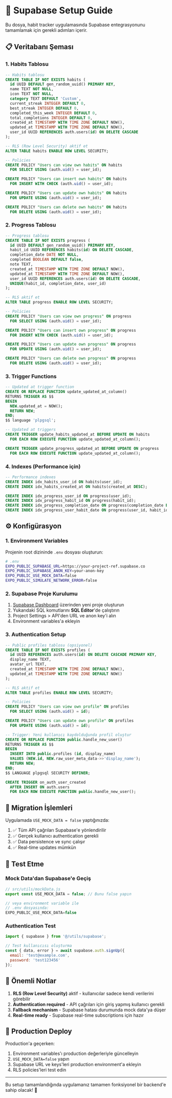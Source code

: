 # 🚀 Supabase Setup Guide

Bu dosya, habit tracker uygulamasında Supabase entegrasyonunu tamamlamak için gerekli adımları içerir.

## 📋 Veritabanı Şeması

### 1. Habits Tablosu

```sql
-- Habits tablosu
CREATE TABLE IF NOT EXISTS habits (
  id UUID DEFAULT gen_random_uuid() PRIMARY KEY,
  name TEXT NOT NULL,
  icon TEXT NOT NULL,
  category TEXT DEFAULT 'Custom',
  current_streak INTEGER DEFAULT 0,
  best_streak INTEGER DEFAULT 0,
  completed_this_week INTEGER DEFAULT 0,
  total_completions INTEGER DEFAULT 0,
  created_at TIMESTAMP WITH TIME ZONE DEFAULT NOW(),
  updated_at TIMESTAMP WITH TIME ZONE DEFAULT NOW(),
  user_id UUID REFERENCES auth.users(id) ON DELETE CASCADE
);

-- RLS (Row Level Security) aktif et
ALTER TABLE habits ENABLE ROW LEVEL SECURITY;

-- Policies
CREATE POLICY "Users can view own habits" ON habits
  FOR SELECT USING (auth.uid() = user_id);

CREATE POLICY "Users can insert own habits" ON habits
  FOR INSERT WITH CHECK (auth.uid() = user_id);

CREATE POLICY "Users can update own habits" ON habits
  FOR UPDATE USING (auth.uid() = user_id);

CREATE POLICY "Users can delete own habits" ON habits
  FOR DELETE USING (auth.uid() = user_id);
```

### 2. Progress Tablosu

```sql
-- Progress tablosu
CREATE TABLE IF NOT EXISTS progress (
  id UUID DEFAULT gen_random_uuid() PRIMARY KEY,
  habit_id UUID REFERENCES habits(id) ON DELETE CASCADE,
  completion_date DATE NOT NULL,
  completed BOOLEAN DEFAULT false,
  note TEXT,
  created_at TIMESTAMP WITH TIME ZONE DEFAULT NOW(),
  updated_at TIMESTAMP WITH TIME ZONE DEFAULT NOW(),
  user_id UUID REFERENCES auth.users(id) ON DELETE CASCADE,
  UNIQUE(habit_id, completion_date, user_id)
);

-- RLS aktif et
ALTER TABLE progress ENABLE ROW LEVEL SECURITY;

-- Policies
CREATE POLICY "Users can view own progress" ON progress
  FOR SELECT USING (auth.uid() = user_id);

CREATE POLICY "Users can insert own progress" ON progress
  FOR INSERT WITH CHECK (auth.uid() = user_id);

CREATE POLICY "Users can update own progress" ON progress
  FOR UPDATE USING (auth.uid() = user_id);

CREATE POLICY "Users can delete own progress" ON progress
  FOR DELETE USING (auth.uid() = user_id);
```

### 3. Trigger Functions

```sql
-- Updated at trigger function
CREATE OR REPLACE FUNCTION update_updated_at_column()
RETURNS TRIGGER AS $$
BEGIN
  NEW.updated_at = NOW();
  RETURN NEW;
END;
$$ language 'plpgsql';

-- Updated at triggers
CREATE TRIGGER update_habits_updated_at BEFORE UPDATE ON habits
  FOR EACH ROW EXECUTE FUNCTION update_updated_at_column();

CREATE TRIGGER update_progress_updated_at BEFORE UPDATE ON progress
  FOR EACH ROW EXECUTE FUNCTION update_updated_at_column();
```

### 4. Indexes (Performance için)

```sql
-- Performance indexes
CREATE INDEX idx_habits_user_id ON habits(user_id);
CREATE INDEX idx_habits_created_at ON habits(created_at DESC);

CREATE INDEX idx_progress_user_id ON progress(user_id);
CREATE INDEX idx_progress_habit_id ON progress(habit_id);
CREATE INDEX idx_progress_completion_date ON progress(completion_date DESC);
CREATE INDEX idx_progress_user_habit_date ON progress(user_id, habit_id, completion_date);
```

## ⚙️ Konfigürasyon

### 1. Environment Variables

Projenin root dizininde `.env` dosyası oluşturun:

```bash
# .env
EXPO_PUBLIC_SUPABASE_URL=https://your-project-ref.supabase.co
EXPO_PUBLIC_SUPABASE_ANON_KEY=your-anon-key
EXPO_PUBLIC_USE_MOCK_DATA=false
EXPO_PUBLIC_SIMULATE_NETWORK_ERROR=false
```

### 2. Supabase Proje Kurulumu

1. [Supabase Dashboard](https://app.supabase.com/) üzerinden yeni proje oluşturun
2. Yukarıdaki SQL komutlarını **SQL Editor**'de çalıştırın
3. Project Settings > API'den URL ve anon key'i alın
4. Environment variables'a ekleyin

### 3. Authentication Setup

```sql
-- Public profiles tablosu (opsiyonel)
CREATE TABLE IF NOT EXISTS profiles (
  id UUID REFERENCES auth.users(id) ON DELETE CASCADE PRIMARY KEY,
  display_name TEXT,
  avatar_url TEXT,
  created_at TIMESTAMP WITH TIME ZONE DEFAULT NOW(),
  updated_at TIMESTAMP WITH TIME ZONE DEFAULT NOW()
);

-- RLS aktif et
ALTER TABLE profiles ENABLE ROW LEVEL SECURITY;

-- Policies
CREATE POLICY "Users can view own profile" ON profiles
  FOR SELECT USING (auth.uid() = id);

CREATE POLICY "Users can update own profile" ON profiles
  FOR UPDATE USING (auth.uid() = id);

-- Trigger: Yeni kullanıcı kaydolduğunda profil oluştur
CREATE OR REPLACE FUNCTION public.handle_new_user() 
RETURNS TRIGGER AS $$
BEGIN
  INSERT INTO public.profiles (id, display_name)
  VALUES (NEW.id, NEW.raw_user_meta_data->>'display_name');
  RETURN NEW;
END;
$$ LANGUAGE plpgsql SECURITY DEFINER;

CREATE TRIGGER on_auth_user_created
  AFTER INSERT ON auth.users
  FOR EACH ROW EXECUTE FUNCTION public.handle_new_user();
```

## 🔄 Migration İşlemleri

Uygulamada `USE_MOCK_DATA = false` yaptığınızda:

1. ✅ Tüm API çağrıları Supabase'e yönlendirilir
2. ✅ Gerçek kullanıcı authentication gerekli
3. ✅ Data persistence ve sync çalışır
4. ✅ Real-time updates mümkün

## 🧪 Test Etme

### Mock Data'dan Supabase'e Geçiş

```javascript
// src/utils/mockData.js
export const USE_MOCK_DATA = false; // Bunu false yapın

// veya environment variable ile
// .env dosyasında:
EXPO_PUBLIC_USE_MOCK_DATA=false
```

### Authentication Test

```javascript
import { supabase } from '@/utils/supabase';

// Test kullanıcısı oluşturma
const { data, error } = await supabase.auth.signUp({
  email: 'test@example.com',
  password: 'test123456'
});
```

## 🚨 Önemli Notlar

1. **RLS (Row Level Security)** aktif - kullanıcılar sadece kendi verilerini görebilir
2. **Authentication required** - API çağrıları için giriş yapmış kullanıcı gerekli
3. **Fallback mechanism** - Supabase hatası durumunda mock data'ya düşer
4. **Real-time ready** - Supabase real-time subscriptions için hazır

## 📱 Production Deploy

Production'a geçerken:

1. Environment variables'ı production değerleriyle güncelleyin
2. `USE_MOCK_DATA=false` yapın
3. Supabase URL ve keys'leri production environment'a ekleyin
4. RLS policies'leri test edin

---

Bu setup tamamlandığında uygulamanız tamamen fonksiyonel bir backend'e sahip olacak! 🎉
